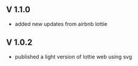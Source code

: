## V 1.1.0

- added new updates from airbnb lottie

## V 1.0.2

- published a light version of lottie web using svg

